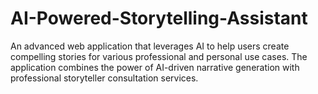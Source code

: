 # AI-Powered-Storytelling-Assistant
An advanced web application that leverages AI to help users create compelling stories for various professional and personal use cases. The application combines the power of AI-driven narrative generation with professional storyteller consultation services.
